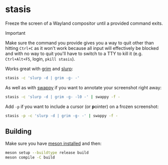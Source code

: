 # stasis

Freeze the screen of a Wayland compositor until a provided command exits.

> [!IMPORTANT]
> Make sure the command you provide gives you a way to quit other than hitting
> `Ctrl+C` as it won't work because all input will effectively be blocked and
> with no way to quit you'll have to switch to a TTY to kill it (e.g.
> `Ctrl+Alt+F5`, login, `pkill stasis`).

Works great with [grim](https://gitlab.freedesktop.org/emersion/grim) and
[slurp](https://github.com/emersion/slurp):

```sh
stasis -c 'slurp -d | grim -g- -'
```

As well as with [swappy](https://github.com/jtheoof/swappy) if you want to
annotate your screenshot right away:

```sh
stasis -c 'slurp -d | grim -g- -l0 -' | swappy -f -
```

Add `-p` if you want to include a cursor (or **p**ointer) on a frozen
screenshot:

```sh
stasis -p -c 'slurp -d | grim -g- -' | swappy -f -
```

## Building

Make sure you have [meson
installed](https://mesonbuild.com/Getting-meson.html) and then:

```sh
meson setup --buildtype release build
meson compile -C build
```
